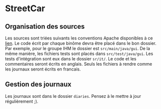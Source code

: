 # StreetCar


## Organisation des sources

Les sources sont triées suivants les conventions Apache disponibles à ce [lien](http://maven.apache.org/guides/introduction/introduction-to-the-standard-directory-layout.html).
Le code écrit par chaque binôme devra être placé dans le bon dossier. Par exemple, pour le groupe IHM le dossier est `src/main/java/gui`. De la même manière, les fichiers tests sont placés dans `src/test/java/gui`.
Les tests d'intégration sont eux dans le dossier `sr/it/`.
Le code et les commentaires seront écrits en anglais. Seuls les fichiers à rendre comme les journaux seront écrits en francais.

## Gestion des journaux

Les journaux sont dans le dossier `diaries`. Pensez à le mettre à jour régulièrement ;). 
